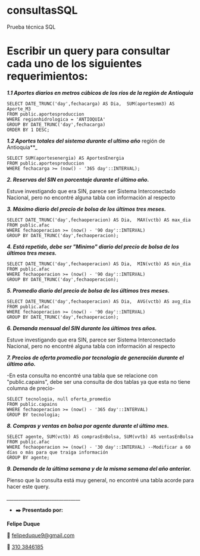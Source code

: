 # consultasSQL
Prueba técnica SQL

# Escribir un query para consultar cada uno de los siguientes requerimientos:

_**1.1 Aportes diarios en metros cúbicos de los rios de la región de Antioquia**_
```
SELECT DATE_TRUNC('day',fechacarga) AS Dia,  SUM(aportesmm3) AS Aporte_M3
FROM public.aportesproduccion
WHERE regionhidrologica = 'ANTIOQUIA'
GROUP BY DATE_TRUNC('day',fechacarga)
ORDER BY 1 DESC;
```

_**1.2 Aportes totales del sistema durante el ultimo año**_
región de Antioquia**_
```
SELECT SUM(aportesenergia) AS AportesEnergia
FROM public.aportesproduccion
WHERE fechacarga >= (now() - '365 day'::INTERVAL);
```

_**2. Reservas del SIN en porcentaje durante el último año.**_

Estuve investigando que era SIN, parece ser Sistema Interconectado Nacional, pero no encontré alguna tabla con información al respecto

_**3. Máximo diario del precio de bolsa de los últimos tres meses.**_
```
SELECT DATE_TRUNC('day',fechaoperacion) AS Dia,  MAX(vctb) AS max_dia
FROM public.afac
WHERE fechaoperacion >= (now() - '90 day'::INTERVAL)
GROUP BY DATE_TRUNC('day',fechaoperacion);
```

_**4. Está repetido, debe ser "Minimo" diario del precio de bolsa de los últimos tres meses.**_
```
SELECT DATE_TRUNC('day',fechaoperacion) AS Dia,  MIN(vctb) AS min_dia
FROM public.afac
WHERE fechaoperacion >= (now() - '90 day'::INTERVAL)
GROUP BY DATE_TRUNC('day',fechaoperacion);
```

_**5. Promedio diario del precio de bolsa de los últimos tres meses.**_
```
SELECT DATE_TRUNC('day',fechaoperacion) AS Dia,  AVG(vctb) AS avg_dia
FROM public.afac
WHERE fechaoperacion >= (now() - '90 day'::INTERVAL)
GROUP BY DATE_TRUNC('day',fechaoperacion);
```

_**6. Demanda mensual del SIN durante los últimos tres años.**_

Estuve investigando que era SIN, parece ser Sistema Interconectado Nacional, pero no encontré alguna tabla con información al respecto

_**7. Precios de oferta promedio por tecnología de generación durante el último año.**_

-En esta consulta no encontré una tabla que se relacione con "public.capains", debe ser una consulta de dos tablas ya que esta no tiene columna de precio-

```
SELECT tecnologia, null oferta_promedio
FROM public.capains
WHERE fechaoperacion >= (now() - '365 day'::INTERVAL)
GROUP BY tecnologia;
```

_**8. Compras y ventas en bolsa por agente durante el último mes.**_
```
SELECT agente, SUM(vctb) AS comprasEnBolsa, SUM(vvtb) AS ventasEnBolsa
FROM public.afac
WHERE fechaoperacion >= (now() - '30 day'::INTERVAL) --Modificar a 60 días o más para que traiga información
GROUP BY agente;
```

_**9. Demanda de la última semana y de la misma semana del año anterior.**_

Pienso que la consulta está muy general, no encontré una tabla acorde para hacer este query.

*_______________________________*
* **✒️ Presentado por:** 

**Felipe Duque**

📧 [felipeduque9@gmail.com](mailto:felipeduque9@gmail.com)

📲 [310 3846185](tel://+573103846185)
